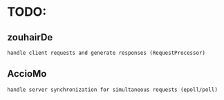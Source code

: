 
# TODO:

## zouhairDe
	handle client requests and generate responses (RequestProcessor)

## AccioMo
	handle server synchronization for simultaneous requests (epoll/poll)
